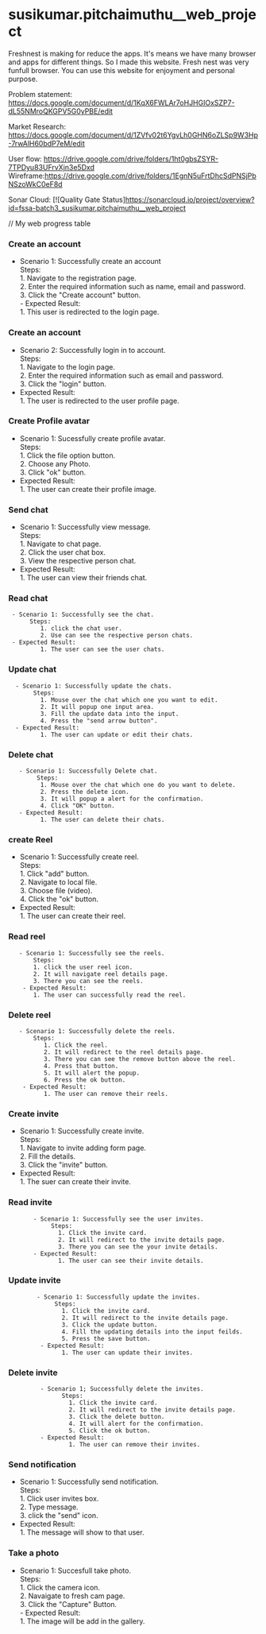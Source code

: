 # susikumar.pitchaimuthu__web_project


Freshnest is making for reduce the apps. It's means we have many browser and apps for different things. So I made this website. Fresh nest was very funfull browser. You can use this website for enjoyment and personal purpose.

Problem statement: https://docs.google.com/document/d/1KqX6FWLAr7oHJHGIOxSZP7-dL55NMroQKGPV5G0yPBE/edit

Market Research: https://docs.google.com/document/d/1ZVfv02t6YgvLh0GHN6oZLSp9W3Hp-7rwAlH60bdP7eM/edit

User flow: https://drive.google.com/drive/folders/1ht0gbsZSYR-7TPDyu83UFrvXjn3e5Dxd Wireframe:https://drive.google.com/drive/folders/1EgnN5uFrtDhcSdPNSjPbNSzoWkC0eF8d

Sonar Cloud: [![Quality Gate Status]https://sonarcloud.io/project/overview?id=fssa-batch3_susikumar.pitchaimuthu__web_project


// My web progress table


### Create an account  
   - Scenario 1: Successfully create an account  
          Steps:  
              1. Navigate to the registration page.  
              2. Enter the required information such as name, email and password.  
              3. Click the "Create account" button.  
    - Expected Result:  
              1. This user is redirected to the login page.  
               
                  
                  
### Create an account  
   - Scenario 2: Successfully login in to account.  
        Steps:  
            1. Navigate to the login page.  
            2. Enter the required information such as email and password.  
            3. Click the "login" button.  
   - Expected Result:  
            1. The user is redirected to the user profile page.  

 

### Create Profile avatar  
   - Scenario 1: Sucessfully create profile avatar.  
       Steps:  
            1. Click the file option button.  
            2. Choose any Photo.  
            3. Click "ok" button.  
   - Expected Result:  
            1. The user can create their profile image.   
           
            
       
       
 ### Send chat 
   - Scenario 1: Successfully view message.  
       Steps:  
           1. Navigate to chat page.  
           2. Click the user chat box.  
           3. View the respective person chat.  
   - Expected Result:  
           1. The user can view their friends chat.         
                                
### Read chat        
     - Scenario 1: Successfully see the chat.     
          Steps:
             1. click the chat user.                    
             2. Use can see the respective person chats.               
     - Expected Result:          
             1. The user can see the user chats.        
                          
### Update chat             
      - Scenario 1: Successfully update the chats.         
           Steps:
             1. Mouse over the chat which one you want to edit.          
             2. It will popup one input area.    
             3. Fill the update data into the input.      
             4. Press the "send arrow button".          
      - Expected Result:      
             1. The user can update or edit their chats.      
                        
### Delete chat           
       - Scenario 1: Successfully Delete chat.       
            Steps:
             1. Mouse over the chat which one do you want to delete.    
             2. Press the delete icon.    
             3. It will popup a alert for the confirmation.
             4. Click "OK" button.          
       - Expected Result:        
             1. The user can delete their chats.         
                      

### create Reel  
   - Scenario 1: Successfully create reel.  
      Steps:  
          1.  Click "add" button.  
          2.  Navigate to local file.  
          3.  Choose file (video).  
          4.  Click the "ok" button.  
   - Expected Result:  
          1.  The user can create their reel.         
                        
### Read reel      
       - Scenario 1: Successfully see the reels.           
           Steps:     
           1. click the user reel icon.     
           2. It will navigate reel details page.          
           3. There you can see the reels.         
        - Expected Result:       
           1. The user can successfully read the reel.           
                         
### Delete reel                   
       - Scenario 1: Successfully delete the reels.     
           Steps:       
              1. Click the reel.     
              2. It will redirect to the reel details page.     
              3. There you can see the remove button above the reel.    
              4. Press that button.     
              5. It will alert the popup.    
              6. Press the ok button.        
        - Expected Result:      
              1. The user can remove their reels.      
              
 
### Create invite  
   - Scenario 1: Successfully create invite.  
           Steps:  
               1.  Navigate to invite adding form page.  
               2.  Fill the details.  
               3.  Click the "invite" button.  
   - Expected Result:  
               1.  The suer can create their invite.  
              
                             
### Read invite    
           - Scenario 1: Successfully see the user invites.       
                Steps:     
                  1. Click the invite card.         
                  2. It will redirect to the invite details page.       
                  3. There you can see the your invite details.    
           - Expected Result:     
                  1. The user can see their invite details.      
                  
                           
### Update invite      
            - Scenario 1: Successfully update the invites.      
                 Steps:   
                   1. Click the invite card.    
                   2. It will redirect to the invite details page.    
                   3. Click the update button.     
                   4. Fill the updating details into the input feilds.   
                   5. Press the save button.    
             - Expected Result:    
                   1. The user can update their invites.    
                         
### Delete invite    
             - Scenario 1; Successfully delete the invites.    
                   Steps:     
                     1. Click the invite card.     
                     2. It will redirect to the invite details page.   
                     3. Click the delete button.     
                     4. It will alert for the confirmation.    
                     5. Click the ok button.      
             - Expected Result:    
                     1. The user can remove their invites.    
                         
           
### Send notification  
   - Scenario 1: Successfully send notification.  
      Steps:  
          1.  Click user invites box.  
          2.  Type message.  
          3.  click the "send" icon.  
   - Expected Result:  
          1.  The message will show to that user.  
         
         
           
           
### Take a photo  
   - Scenario 1: Succesfull take photo.  
         Steps:  
             1.  Click the camera icon.  
             2.  Navaigate to fresh cam page.  
             3.  Click the "Capture" Button.  
    - Expected Result:  
             1. The image will be add in the gallery.  
             
             
             



